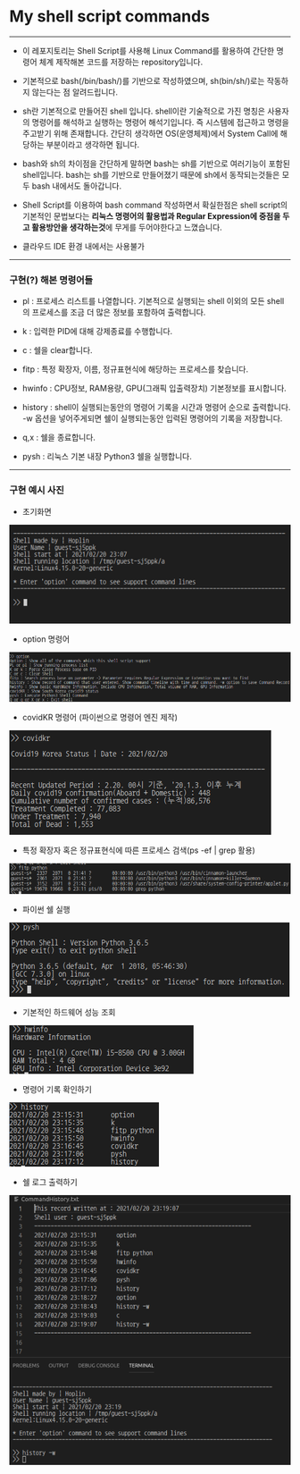 My shell script commands
===
***

- 이 레포지토리는 Shell Script를 사용해 Linux Command를 활용하여 간단한 명령어 체계 제작해본 코드를 저장하는 repository입니다.

- 기본적으로 bash(/bin/bash/)를 기반으로 작성하였으며, sh(bin/sh/)로는 작동하지 않는다는 점 알려드립니다.

- sh란 기본적으로 만들어진 shell 입니다. shell이란 기술적으로 가진 명칭은 사용자의 명령어를 해석하고 실행하는 명령어 해석기입니다. 즉 시스템에 접근하고 명령을 주고받기 위해 존재합니다. 간단히 생각하면 OS(운영체제)에서 System Call에 해당하는 부분이라고 생각하면 됩니다. 

- bash와 sh의 차이점을 간단하게 말하면 bash는 sh를 기반으로 여러기능이 포함된 shell입니다. bash는 sh를 기반으로 만들어졌기 때문에 sh에서 동작되는것들은 모두 bash 내에서도 돌아갑니다.

- Shell Script를 이용하여 bash command 작성하면서 확실한점은 shell script의 기본적인 문법보다는 **리눅스 명령어의 활용법과 Regular Expression에 중점을 두고 활용방안을 생각하는것**에 무게를 두어야한다고 느꼈습니다.

- 클라우드 IDE 환경 내에서는 사용불가

***

### 구현(?) 해본 명령어들

- pl : 프로세스 리스트를 나열합니다. 기본적으로 실행되는 shell 이외의 모든 shell의 프로세스를 조금 더 많은 정보를 포함하여 출력합니다.

- k : 입력한 PID에 대해 강제종료를 수행합니다.

- c : 쉘을 clear합니다.

- fitp : 특정 확장자, 이름, 정규표현식에 해당하는 프로세스를 찾습니다.

- hwinfo : CPU정보, RAM용량, GPU(그래픽 입출력장치) 기본정보를 표시합니다.

- history : shell이 실행되는동안의 명령어 기록을 시간과 명령어 순으로 출력합니다. -w 옵션을 넣어주게되면 쉘이 실행되는동안 입력된 명령어의 기록을 저장합니다.

- q,x : 쉘을 종료합니다.

- pysh : 리눅스 기본 내장 Python3 쉘을 실행합니다.

***

### 구현 예시 사진

- 초기화면

![img](img/1.png)

- option 명령어

![](img/2.png)

- covidKR 명령어 (파이썬으로 명령어 엔진 제작)

![](img/3.png)

- 특정 확장자 혹은 정규표현식에 따른 프로세스 검색(ps -ef | grep 활용)

![](img/4.png)

- 파이썬 쉘 실행

![](img/5.png)

- 기본적인 하드웨어 성능 조회

![](img/6.png)

- 명령어 기록 확인하기

![](img/7.png)

- 쉘 로그 출력하기

![](img/8.png)
